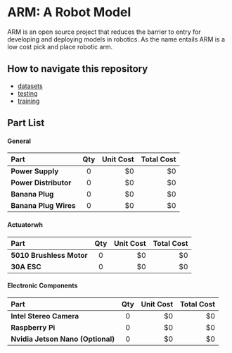 # ARM: A Robot Model
ARM is an open source project that reduces the barrier to entry for developing and deploying models in robotics. As the name entails ARM is a low cost pick and place robotic arm. 

## How to navigate this repository
- [datasets](/datasets)
- [testing](/testing)
- [training](/training)

## Part List

#### General
| Part | Qty | Unit Cost | Total Cost |
|:-----|:--------:|------:| ------:|
| **Power Supply** | 0 | $0 | $0 |
| **Power Distributor** | 0 | $0 | $0 |
| **Banana Plug** | 0 | $0 | $0 |
| **Banana Plug Wires** | 0 | $0 | $0 |

#### Actuatorwh
| Part | Qty | Unit Cost | Total Cost |
|:-----|:--------:|------:| ------:|
| **5010 Brushless Motor** | 0 | $0 | $0 |
| **30A ESC** | 0 | $0 | $0 |

#### Electronic Components
| Part | Qty | Unit Cost | Total Cost |
|:-----|:--------:|------:| ------:|
| **Intel Stereo Camera** | 0 | $0 | $0 |
| **Raspberry Pi** | 0 | $0 | $0 |
| **Nvidia Jetson Nano (Optional)** | 0 | $0 | $0 |

